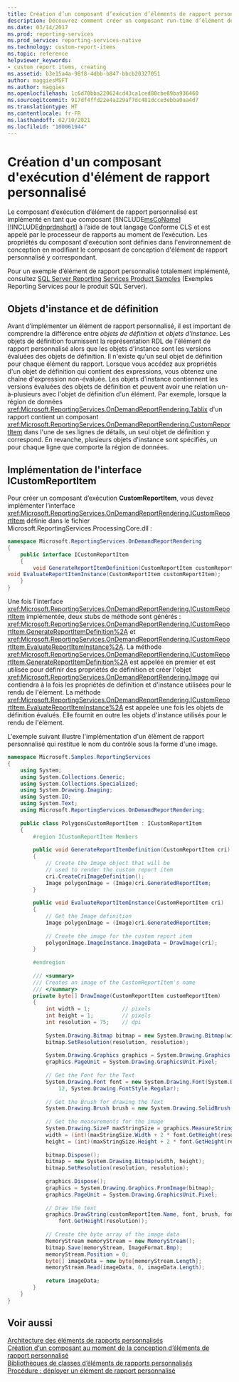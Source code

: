 ```yaml
---
title: Création d’un composant d’exécution d’éléments de rapport personnalisé | Microsoft Docs
description: Découvrez comment créer un composant run-time d’élément de rapport personnalisé et comment définir les propriétés de ce composant dans l’environnement de conception.
ms.date: 03/14/2017
ms.prod: reporting-services
ms.prod_service: reporting-services-native
ms.technology: custom-report-items
ms.topic: reference
helpviewer_keywords:
- custom report items, creating
ms.assetid: b3e15a4a-98f8-4dbb-b847-bbcb20327051
author: maggiesMSFT
ms.author: maggies
ms.openlocfilehash: 1c6d70bba220624cd43ca1ced80cbe89ba936460
ms.sourcegitcommit: 917df4ffd22e4a229af7dc481dcce3ebba0aa4d7
ms.translationtype: HT
ms.contentlocale: fr-FR
ms.lasthandoff: 02/10/2021
ms.locfileid: "100061944"
---
```

# <a name="creating-a-custom-report-item-run-time-component"></a>Création d'un composant d'exécution d'élément de rapport personnalisé
  Le composant d’exécution d’élément de rapport personnalisé est implémenté en tant que composant [!INCLUDE[msCoName](../../includes/msconame-md.md)] [!INCLUDE[dnprdnshort](../../includes/dnprdnshort-md.md)] à l’aide de tout langage Conforme CLS et est appelé par le processeur de rapports au moment de l’exécution. Les propriétés du composant d'exécution sont définies dans l'environnement de conception en modifiant le composant de conception d'élément de rapport personnalisé y correspondant.  
  
 Pour un exemple d’élément de rapport personnalisé totalement implémenté, consultez [SQL Server Reporting Services Product Samples](https://go.microsoft.com/fwlink/?LinkId=177889) (Exemples Reporting Services pour le produit SQL Server).  
  
## <a name="definition-and-instance-objects"></a>Objets d'instance et de définition  
 Avant d’implémenter un élément de rapport personnalisé, il est important de comprendre la différence entre *objets de définition* et *objets d’instance*. Les objets de définition fournissent la représentation RDL de l'élément de rapport personnalisé alors que les objets d'instance sont les versions évaluées des objets de définition. Il n'existe qu'un seul objet de définition pour chaque élément du rapport. Lorsque vous accédez aux propriétés d'un objet de définition qui contient des expressions, vous obtenez une chaîne d'expression non-évaluée. Les objets d'instance contiennent les versions évaluées des objets de définition et peuvent avoir une relation un-à-plusieurs avec l'objet de définition d'un élément. Par exemple, lorsque la région de données <xref:Microsoft.ReportingServices.OnDemandReportRendering.Tablix> d'un rapport contient un composant <xref:Microsoft.ReportingServices.OnDemandReportRendering.CustomReportItem> dans l'une de ses lignes de détails, un seul objet de définition y correspond. En revanche, plusieurs objets d'instance sont spécifiés, un pour chaque ligne que comporte la région de données.  
  
## <a name="implementing-the-icustomreportitem-interface"></a>Implémentation de l'interface ICustomReportItem  
 Pour créer un composant d’exécution **CustomReportItem**, vous devez implémenter l’interface <xref:Microsoft.ReportingServices.OnDemandReportRendering.ICustomReportItem> définie dans le fichier Microsoft.ReportingServices.ProcessingCore.dll :  
  
```csharp  
namespace Microsoft.ReportingServices.OnDemandReportRendering  
{  
    public interface ICustomReportItem  
    {  
        void GenerateReportItemDefinition(CustomReportItem customReportItem);  
void EvaluateReportItemInstance(CustomReportItem customReportItem);  
    }  
}  
```  
  
 Une fois l'interface <xref:Microsoft.ReportingServices.OnDemandReportRendering.ICustomReportItem> implémentée, deux stubs de méthode sont générés : <xref:Microsoft.ReportingServices.OnDemandReportRendering.ICustomReportItem.GenerateReportItemDefinition%2A> et <xref:Microsoft.ReportingServices.OnDemandReportRendering.ICustomReportItem.EvaluateReportItemInstance%2A>. La méthode <xref:Microsoft.ReportingServices.OnDemandReportRendering.ICustomReportItem.GenerateReportItemDefinition%2A> est appelée en premier et est utilisée pour définir des propriétés de définition et créer l'objet <xref:Microsoft.ReportingServices.OnDemandReportRendering.Image> qui contiendra à la fois les propriétés de définition et d'instance utilisées pour le rendu de l'élément. La méthode <xref:Microsoft.ReportingServices.OnDemandReportRendering.ICustomReportItem.EvaluateReportItemInstance%2A> est appelée une fois les objets de définition évalués. Elle fournit en outre les objets d'instance utilisés pour le rendu de l'élément.  
  
 L'exemple suivant illustre l'implémentation d'un élément de rapport personnalisé qui restitue le nom du contrôle sous la forme d'une image.  
  
```csharp  
namespace Microsoft.Samples.ReportingServices  
{  
    using System;  
    using System.Collections.Generic;  
    using System.Collections.Specialized;  
    using System.Drawing.Imaging;  
    using System.IO;  
    using System.Text;  
    using Microsoft.ReportingServices.OnDemandReportRendering;  
  
    public class PolygonsCustomReportItem : ICustomReportItem  
    {  
        #region ICustomReportItem Members  
  
        public void GenerateReportItemDefinition(CustomReportItem cri)  
        {  
            // Create the Image object that will be   
            // used to render the custom report item  
            cri.CreateCriImageDefinition();  
            Image polygonImage = (Image)cri.GeneratedReportItem;  
        }  
  
        public void EvaluateReportItemInstance(CustomReportItem cri)  
        {  
            // Get the Image definition  
            Image polygonImage = (Image)cri.GeneratedReportItem;  
  
            // Create the image for the custom report item  
            polygonImage.ImageInstance.ImageData = DrawImage(cri);  
        }  
  
        #endregion  
  
        /// <summary>  
        /// Creates an image of the CustomReportItem's name  
        /// </summary>  
        private byte[] DrawImage(CustomReportItem customReportItem)  
        {  
            int width = 1;          // pixels  
            int height = 1;         // pixels  
            int resolution = 75;    // dpi  
  
            System.Drawing.Bitmap bitmap = new System.Drawing.Bitmap(width, height);  
            bitmap.SetResolution(resolution, resolution);  
  
            System.Drawing.Graphics graphics = System.Drawing.Graphics.FromImage(bitmap);  
            graphics.PageUnit = System.Drawing.GraphicsUnit.Pixel;  
  
            // Get the Font for the Text  
            System.Drawing.Font font = new System.Drawing.Font(System.Drawing.FontFamily.GenericMonospace,  
                12, System.Drawing.FontStyle.Regular);  
  
            // Get the Brush for drawing the Text  
            System.Drawing.Brush brush = new System.Drawing.SolidBrush(System.Drawing.Color.LightGreen);  
  
            // Get the measurements for the image  
            System.Drawing.SizeF maxStringSize = graphics.MeasureString(customReportItem.Name, font);  
            width = (int)(maxStringSize.Width + 2 * font.GetHeight(resolution));  
            height = (int)(maxStringSize.Height + 2 * font.GetHeight(resolution));  
  
            bitmap.Dispose();  
            bitmap = new System.Drawing.Bitmap(width, height);  
            bitmap.SetResolution(resolution, resolution);  
  
            graphics.Dispose();  
            graphics = System.Drawing.Graphics.FromImage(bitmap);  
            graphics.PageUnit = System.Drawing.GraphicsUnit.Pixel;  
  
            // Draw the text  
            graphics.DrawString(customReportItem.Name, font, brush, font.GetHeight(resolution),   
                font.GetHeight(resolution));  
  
            // Create the byte array of the image data  
            MemoryStream memoryStream = new MemoryStream();  
            bitmap.Save(memoryStream, ImageFormat.Bmp);  
            memoryStream.Position = 0;  
            byte[] imageData = new byte[memoryStream.Length];  
            memoryStream.Read(imageData, 0, imageData.Length);  
  
            return imageData;  
        }  
    }  
}  
```  
  
## <a name="see-also"></a>Voir aussi  
 [Architecture des éléments de rapports personnalisés](../../reporting-services/custom-report-items/custom-report-item-architecture.md)   
 [Création d’un composant au moment de la conception d’éléments de rapport personnalisé](../../reporting-services/custom-report-items/creating-a-custom-report-item-design-time-component.md)   
 [Bibliothèques de classes d’éléments de rapports personnalisés](../../reporting-services/custom-report-items/custom-report-item-class-libraries.md)   
 [Procédure : déployer un élément de rapport personnalisé](../../reporting-services/custom-report-items/how-to-deploy-a-custom-report-item.md)  
  
  
